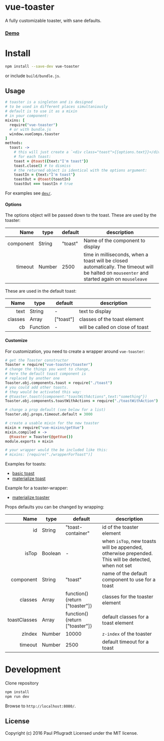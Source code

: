 # vue-toaster

A fully customizable toaster, with sane defaults.

### [Demo](https://vue-comps.github.io/vue-toaster)

# Install

```sh
npm install --save-dev vue-toaster
```
or include `build/bundle.js`.

## Usage

```coffee
# toaster is a singleton and is designed
# to be used in different places simultaniously
# default is to use it as a mixin
# in your component:
mixins: [
  require("vue-toaster")
  # or with bundle.js
  window.vueComps.toaster
]
methods:
  toast: ->
    # this will just create a `<div class="toast">{{options.text}}</div>`
    # for each toast:
    toast = @toast({text:"I'm toast"})
    toast.close() # to dismiss
    # the returned object is identical with the options argument:
    toastIn = {text:"I'm toast"}
    toastOut = @toast(toastIn)
    toastOut === toastIn # true
```

For examples see [`dev/`](dev/).

#### Options
The options object will be passed down to the toast.
These are used by the toaster:

| Name | type | default | description |
| ---:| --- | ---| --- |
| component | String | "toast" | Name of the component to display |
| timeout | Number | 2500 | time in milliseconds, when a toast will be closed automatically. The timeout will be halted on `mouseenter` and started again on `mouseleave` |

These are used in the default toast:

| Name | type | default | description |
| ---:| --- | ---| --- |
| text | String | - | text to display |
| classes | Array | ["toast"] | classes of the toast element |
| cb | Function | - | will be called on close of toast |

#### Customize
For customization, you need to create a wrapper around `vue-toaster`:
```coffee
# get the Toaster constructor
Toaster = require("vue-toaster/toaster")
# change the things you want to change,
# here the default toast component is
# replaced by another one
Toaster.obj.components.toast = require("./toast")
# you could add other toasts.
# they would be activated this way:
# @toaster.toast({component:"toastWithActions",text:"something"})
Toaster.obj.components.toastWithActions = require("./toastWithAction")

# change a prop default (see below for a list)
Toaster.obj.props.timeout.default = 3000

# create a usable mixin for the new toaster
mixin = require("vue-mixins/getVue")
mixin.compiled = ->
  @toaster = Toaster(@getVue())
module.exports = mixin

# your wrapper would the be included like this:
# mixins: [require("./wrapperForToast")]
```

Examples for toasts:
- [basic toast](src/toast.vue)
- [materialize toast](https://github.com/paulpflug/vue-materialize/src/toast.vue)

Example for a toaster-wrapper:
- [materialize toaster](https://github.com/paulpflug/vue-materialize/src/toaster.coffee)

Props defaults you can be changed by wrapping:

| Name | type | default | description |
| ---:| --- | ---| --- |
| id | String | "toast-container" | id of the toaster element |
| isTop | Boolean | - | when `isTop`, new toasts will be appended, otherwise prepended. This will be detected, when not set |
| component | String | "toast" | name of the default component to use for a toast |
| classes | Array | function(){return ["toaster"]} | classes for the toaster element |
| toastClasses | Array | function(){return ["toaster"]} | default classes for a toast element |
| zIndex | Number | 10000 | `z-index` of the toaster |
| timeout | Number | 2500 | default timeout for a toast |

# Development
Clone repository
```sh
npm install
npm run dev
```
Browse to `http://localhost:8080/`.

## License
Copyright (c) 2016 Paul Pflugradt
Licensed under the MIT license.
